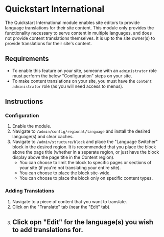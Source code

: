 # Quickstart International
The Quickstart International module enables site editors to provide language translations for their site content. This module only provides the functionality necessary to serve content in multiple languages, and does not provide content translations themselves. It is up to the site owner(s) to provide translations for their site's content. 

## Requirements

- To enable this feature on your site, someone with an `administrator` role must perform the below "Configuration" steps on your site.
- To make content translations on your site, you must have the `content administrator` role (as you will need access to menus).

## Instructions

### Configuration

1. Enable the module.
2. Navigate to `/admin/config/regional/language` and install the desired language(s) and clear caches.
3. Navigate to `/admin/structure/block` and place the  "Language Switcher" block in the desired region. It is recommended that you place the block above the page title (whether in a separate region, or just have the block display above the page title in the Content region).
   - You can choose to limit the block to specific pages or sections of your site (if you're not translating your entire site).
   - You can choose to place the block site-wide.
   - You can choose to place the block only on specific content types.

### Adding Translations

1. Navigate to a piece of content that you want to translate.
2. Click on the "Translate" tab (near the "Edit" tab).
3. Click opn "Edit" for the language(s) you wish to add translations for.
   - 
